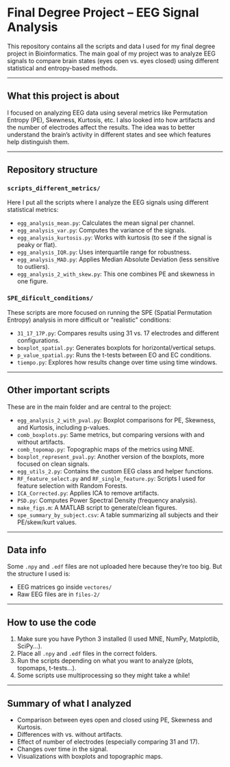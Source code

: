 # Final Degree Project – EEG Signal Analysis

This repository contains all the scripts and data I used for my final degree project in Bioinformatics. The main goal of my project was to analyze EEG signals to compare brain states (eyes open vs. eyes closed) using different statistical and entropy-based methods.

---

## What this project is about

I focused on analyzing EEG data using several metrics like Permutation Entropy (PE), Skewness, Kurtosis, etc. I also looked into how artifacts and the number of electrodes affect the results. The idea was to better understand the brain’s activity in different states and see which features help distinguish them.

---

##  Repository structure 

### `scripts_different_metrics/`

Here I put all the scripts where I analyze the EEG signals using different statistical metrics:

- `egg_analysis_mean.py`: Calculates the mean signal per channel.
- `egg_analysis_var.py`: Computes the variance of the signals.
- `egg_analysis_kurtosis.py`: Works with kurtosis (to see if the signal is peaky or flat).
- `egg_analysis_IQR.py`: Uses interquartile range for robustness.
- `egg_analysis_MAD.py`: Applies Median Absolute Deviation (less sensitive to outliers).
- `egg_analysis_2_with_skew.py`: This one combines PE and skewness in one figure.

### `SPE_dificult_conditions/`

These scripts are more focused on running the SPE (Spatial Permutation Entropy) analysis in more difficult or "realistic" conditions:

- `31_17_17P.py`: Compares results using 31 vs. 17 electrodes and different configurations.
- `boxplot_spatial.py`: Generates boxplots for horizontal/vertical setups.
- `p_value_spatial.py`: Runs the t-tests between EO and EC conditions.
- `tiempo.py`: Explores how results change over time using time windows.

---

## Other important scripts

These are in the main folder and are central to the project:

- `egg_analysis_2_with_pval.py`: Boxplot comparisons for PE, Skewness, and Kurtosis, including p-values.
- `comb_boxplots.py`: Same metrics, but comparing versions with and without artifacts.
- `comb_topomap.py`: Topographic maps of the metrics using MNE.
- `boxplot_represent_pval.py`: Another version of the boxplots, more focused on clean signals.
- `egg_utils_2.py`: Contains the custom EEG class and helper functions.
- `RF_feature_select.py` and `RF_single_feature.py`: Scripts I used for feature selection with Random Forests.
- `ICA_Corrected.py`: Applies ICA to remove artifacts.
- `PSD.py`: Computes Power Spectral Density (frequency analysis).
- `make_figs.m`: A MATLAB script to generate/clean figures.
- `spe_summary_by_subject.csv`: A table summarizing all subjects and their PE/skew/kurt values.

---

## Data info

Some `.npy` and `.edf` files are not uploaded here because they’re too big. But the structure I used is:

- EEG matrices go inside `vectores/`
- Raw EEG files are in `files-2/`



---

## How to use the code

1. Make sure you have Python 3 installed (I used MNE, NumPy, Matplotlib, SciPy...).
2. Place all `.npy` and `.edf` files in the correct folders.
3. Run the scripts depending on what you want to analyze (plots, topomaps, t-tests...).
4. Some scripts use multiprocessing so they might take a while!

---

## Summary of what I analyzed

- Comparison between eyes open and closed using PE, Skewness and Kurtosis.
- Differences with vs. without artifacts.
- Effect of number of electrodes (especially comparing 31 and 17).
- Changes over time in the signal.
- Visualizations with boxplots and topographic maps.


